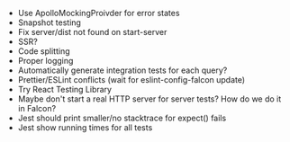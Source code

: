 - Use ApolloMockingProivder for error states
- Snapshot testing
- Fix server/dist not found on start-server
- SSR?
- Code splitting
- Proper logging
- Automatically generate integration tests for each query?
- Prettier/ESLint conflicts (wait for eslint-config-falcon update)
- Try React Testing Library
- Maybe don't start a real HTTP server for server tests? How do we do it in Falcon?
- Jest should print smaller/no stacktrace for expect() fails
- Jest show running times for all tests
